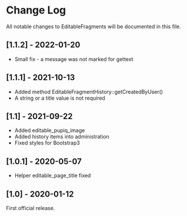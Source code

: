 # Change Log

All notable changes to EditableFragments will be documented in this file.

## [1.1.2] - 2022-01-20

- Small fix - a message was not marked for gettext

## [1.1.1] - 2021-10-13

- Added method EditableFragmentHistory::getCreatedByUser()
- A string or a title value is not required

## [1.1] - 2021-09-22

- Added editable_pupiq_image
- Added history items into administration
- Fixed styles for Bootstrap3

## [1.0.1] - 2020-05-07

- Helper editable_page_title fixed

## [1.0] - 2020-01-12

First official release.
